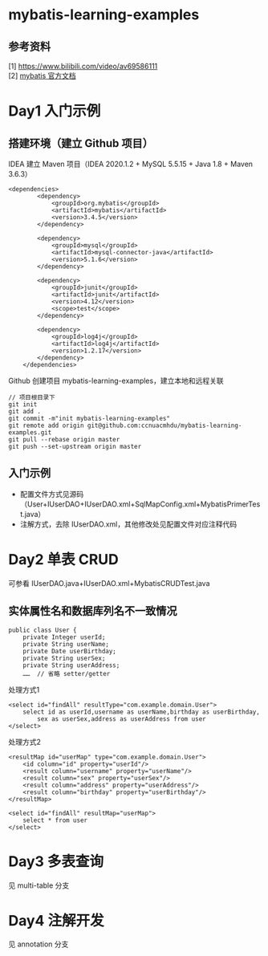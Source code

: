 # mybatis-learning-examples

## 参考资料
[1] https://www.bilibili.com/video/av69586111 <br />
[2] [mybatis 官方文档](https://mybatis.org/mybatis-3/zh/index.html)
# Day1 入门示例
## 搭建环境（建立 Github 项目）
IDEA 建立 Maven 项目（IDEA 2020.1.2 + MySQL 5.5.15 + Java 1.8 + Maven 3.6.3）
```$xslt
<dependencies>
        <dependency>
            <groupId>org.mybatis</groupId>
            <artifactId>mybatis</artifactId>
            <version>3.4.5</version>
        </dependency>

        <dependency>
            <groupId>mysql</groupId>
            <artifactId>mysql-connector-java</artifactId>
            <version>5.1.6</version>
        </dependency>

        <dependency>
            <groupId>junit</groupId>
            <artifactId>junit</artifactId>
            <version>4.12</version>
            <scope>test</scope>
        </dependency>

        <dependency>
            <groupId>log4j</groupId>
            <artifactId>log4j</artifactId>
            <version>1.2.17</version>
        </dependency>
    </dependencies>
```
Github 创建项目 mybatis-learning-examples，建立本地和远程关联
```$xslt
// 项目根目录下
git init
git add .
git commit -m"init mybatis-learning-examples"
git remote add origin git@github.com:ccnuacmhdu/mybatis-learning-examples.git
git pull --rebase origin master
git push --set-upstream origin master 
```
## 入门示例
- 配置文件方式见源码（User+IUserDAO+IUserDAO.xml+SqlMapConfig.xml+MybatisPrimerTest.java）
- 注解方式，去除 IUserDAO.xml，其他修改处见配置文件对应注释代码

# Day2 单表 CRUD
可参看 IUserDAO.java+IUserDAO.xml+MybatisCRUDTest.java 
## 实体属性名和数据库列名不一致情况
```$xslt
public class User {
    private Integer userId;
    private String userName;
    private Date userBirthday;
    private String userSex;
    private String userAddress;
    ……  // 省略 setter/getter
```
处理方式1
```$xslt
<select id="findAll" resultType="com.example.domain.User">
    select id as userId,username as userName,birthday as userBirthday,
        sex as userSex,address as userAddress from user
</select>
```
处理方式2
```$xslt
<resultMap id="userMap" type="com.example.domain.User">
    <id column="id" property="userId"/>
    <result column="username" property="userName"/>
    <result column="sex" property="userSex"/>
    <result column="address" property="userAddress"/>
    <result column="birthday" property="userBirthday"/>
</resultMap>

<select id="findAll" resultMap="userMap">
    select * from user
</select>
```
# Day3 多表查询
见 multi-table 分支
# Day4 注解开发
见 annotation 分支
